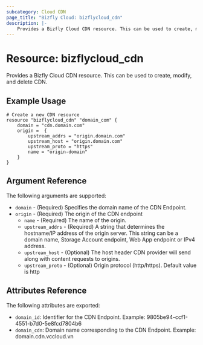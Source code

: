 ```yaml
---
subcategory: Cloud CDN
page_title: "Bizfly Cloud: bizflycloud_cdn"
description: |-
    Provides a Bizfly Cloud CDN resource. This can be used to create, modify, and delete CDN.
---
```


# Resource: bizflycloud_cdn

Provides a Bizfly Cloud CDN resource. This can be used to create,
modify, and delete CDN.

## Example Usage

```hcl
# Create a new CDN resource
resource "bizflycloud_cdn" "domain_com" {
    domain = "cdn.domain.com"
    origin =  {
        upstream_addrs = "origin.domain.com"
        upstream_host = "origin.domain.com"
        upstream_proto = "https"
        name = "origin-domain"
    }
}
```

## Argument Reference

The following arguments are supported:

-   `domain` - (Required) Specifies the domain name of the CDN Endpoint.
-   `origin` - (Required) The origin of the CDN endpoint
    -   `name` - (Required) The name of the origin.
    -   `upstream_addrs` - (Required) A string that determines the hostname/IP address of the origin server. This string can be a domain name, Storage Account endpoint, Web App endpoint or IPv4 address.
    -   `upstream_host` - (Optional) The host header CDN provider will send along with content requests to origins.
    -   `upstream_proto` - (Optional) Origin protocol (http/https). Default value is http

## Attributes Reference

The following attributes are exported:

-   `domain_id`: Identifier for the CDN Endpoint. Example: 9805be94-ccf1-4551-b7d0-5e8fcd7804b6
-   `domain_cdn`: Domain name corresponding to the CDN Endpoint. Example: domain.cdn.vccloud.vn
